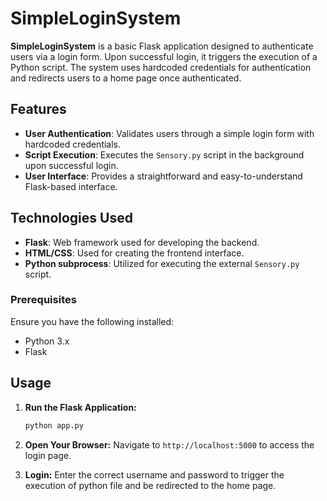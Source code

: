 # SimpleLoginSystem

**SimpleLoginSystem** is a basic Flask application designed to authenticate users via a login form. Upon successful login, it triggers the execution of a Python script. The system uses hardcoded credentials for authentication and redirects users to a home page once authenticated.

## Features

- **User Authentication**: Validates users through a simple login form with hardcoded credentials.
- **Script Execution**: Executes the `Sensory.py` script in the background upon successful login.
- **User Interface**: Provides a straightforward and easy-to-understand Flask-based interface.

## Technologies Used

- **Flask**: Web framework used for developing the backend.
- **HTML/CSS**: Used for creating the frontend interface.
- **Python subprocess**: Utilized for executing the external `Sensory.py` script.


### Prerequisites

Ensure you have the following installed:
- Python 3.x
- Flask


## Usage

1. **Run the Flask Application:**
    ```bash
    python app.py
    ```

2. **Open Your Browser:**
    Navigate to `http://localhost:5000` to access the login page.

3. **Login:**
    Enter the correct username and password to trigger the execution of python file and be redirected to the home page.


